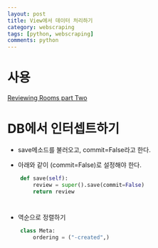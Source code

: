 ```yaml
---
layout: post
title: View에서 데이터 처리하기
category: webscraping
tags: [python, webscraping]
comments: python
---
```


# 사용

[Reviewing Rooms part Two](https://nomadcoders.co/airbnb-clone/lectures/1307)


# DB에서 인터셉트하기

- save메소드를 불러오고, commit=False라고 한다.

- 아래와 같이 (commit=False)로 설정해야 한다.

```python
    def save(self):
        review = super().save(commit=False)
        return review
```

# 

- 역순으로 정렬하기

```python
    class Meta:
        ordering = ("-created",)
```